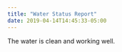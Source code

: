 ```yaml
---
title: "Water Status Report"
date: 2019-04-14T14:45:33-05:00
---
```

The water is clean and working well.
